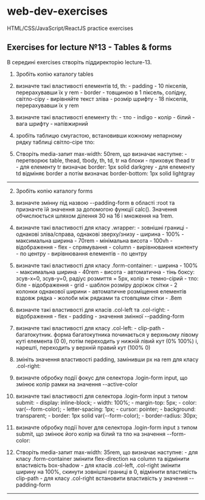 # web-dev-exercises
HTML/CSS/JavaScript/ReactJS practice exercises
## Exercises for lecture №13 - Tables & forms

В середині exercises створіть піддиректорію lecture-13. 

1. Зробіть копію каталогу tables
  1. визначте такі властивості елементів td, th:
    - padding - 10 пікселів, перерахувавши їх у rem
    - border - товщиною в 1 піксель, солідну, світло-сіру 
    - вирівняйте текст зліва
    - розмір шрифту - 18 пікселів, перерахувавши їх у rem 

  2. визначте такі властивості елементу th:
    - тло - indigo
    - колір - білий
    - вага шрифту - напівжирний

  3. зробіть таблицю смугастою, встановивши кожному непарному рядку таблиці світло-сіре тло:
  4. Створіть media-запит max-width: 50rem, що визначає наступне:
    - перетворює table, thead, tbody, th, td, tr на блоки
    - приховує thead tr
    - для елементу tr визначає border: 1px solid darkgrey
    - для елементу td відміняє border а потім визначає border-bottom: 1px solid lightgray  

___ 
2. Зробіть копію каталогу forms
  1. визначте змінну під назвою --padding-form в області :root та призначте їй значення за допомогою функції calc(). Значення обчислюється шляхом ділення 30 на 16 і множення на 1rem.

  2. визначте такі властивості для класу .wrapper:
    - зовнішні границі - однакові зліва/справа, однакові зверху/знизу
    - ширина - 100% 
    - максимальна ширина - 70rem
    - мінімальна висота - 100vh
    - відображення - flex
    - спрямування - column
    - вирівнювання контенту - по центру
    - вирівнювання елементів - по центру
  
  3. визначте такі властивості для класу .form-container:
    - ширина - 100%
    - максимальна ширина - 40rem 
    - висота - автоматична
    - тінь боксу: зсув-x=0, зсув-y=0, радіус розмиття = 5px, колір = темно-сірий
    - тло: біле
    - відображення - grid
    - шаблон розміру доріжок сітки - 2 колонки однакової ширини
    - автоматичне розміщення елементів вздовж рядка
    - жолоби між рядками та стовпцями сітки - .8em
  4. визначте такі властивості для класів .col-left та .col-right:
    - відображення - flex
    - padding - значення змінної --padding-form
  5. визначте такі властивості для класу .col-left:
    - clip-path - багатокутник. форма багатокутника починається у верхньому лівому куті елемента (0 0), потім переходить у нижній лівий кут (0% 100%) і, нарешті, переходить у верхній правий кут (100% 0)

  6. змініть значення властивості padding, замінивши px на rem для класу .col-right:
  7. визначте обробку події фокус для селектора .login-form input, що змінює колір рамки на значення --active-color
  8. визначте такі властивості для селектора .login-form input з типом submit:
    - display: inline-block;
    - width: 100%;
    - margin-top: 5px;
    - color: var(--form-color);
    - letter-spacing: 1px;
    - cursor: pointer;
    - background: transparent;
    - border: 1px solid var(--form-color);
    - border-radius: 30px;
  9. визначте обробку події hover для селектора .login-form input  з типом submit, що змінює його колір на білий та тло на значення --form-color:
  10. Створіть media-запит max-width: 35rem, що визначає наступне: 
    - для класу .form-container змінити flex-direction на column та відмінити властивість box-shadow
    - для класів .col-left, .col-right змінити ширину на 100%, скинути зовнішні границі в 0, відмінити властивість clip-path
    - для класу .col-right встановити властивість у значення --padding-form
  
___ 
